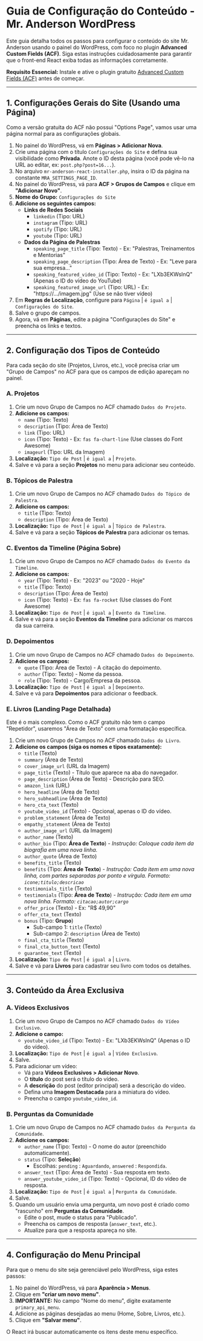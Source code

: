 # Guia de Configuração do Conteúdo - Mr. Anderson WordPress

Este guia detalha todos os passos para configurar o conteúdo do site Mr. Anderson usando o painel do WordPress, com foco no plugin **Advanced Custom Fields (ACF)**. Siga estas instruções cuidadosamente para garantir que o front-end React exiba todas as informações corretamente.

**Requisito Essencial:** Instale e ative o plugin gratuito [Advanced Custom Fields (ACF)](https://wordpress.org/plugins/advanced-custom-fields/) antes de começar.

---

## 1. Configurações Gerais do Site (Usando uma Página)

Como a versão gratuita do ACF não possui "Options Page", vamos usar uma página normal para as configurações globais.

1.  No painel do WordPress, vá em **Páginas > Adicionar Nova**.
2.  Crie uma página com o título `Configurações do Site` e defina sua visibilidade como **Privada**. Anote o ID desta página (você pode vê-lo na URL ao editar, ex: `post.php?post=16...`).
3.  No arquivo `mr-anderson-react-installer.php`, insira o ID da página na constante `MRA_SETTINGS_PAGE_ID`.
4.  No painel do WordPress, vá para **ACF > Grupos de Campos** e clique em **"Adicionar Novo"**.
5.  **Nome do Grupo:** `Configurações do Site`
6.  **Adicione os seguintes campos:**
    *   **Links de Redes Sociais**
        *   `linkedin` (Tipo: URL)
        *   `instagram` (Tipo: URL)
        *   `spotify` (Tipo: URL)
        *   `youtube` (Tipo: URL)
    *   **Dados da Página de Palestras**
        *   `speaking_page_title` (Tipo: Texto) - Ex: "Palestras, Treinamentos e Mentorias"
        *   `speaking_page_description` (Tipo: Área de Texto) - Ex: "Leve para sua empresa..."
        *   `speaking_featured_video_id` (Tipo: Texto) - Ex: "LXb3EKWsInQ" (Apenas o ID do vídeo do YouTube)
        *   `speaking_featured_image_url` (Tipo: URL) - Ex: "https://.../imagem.jpg" (Use se não tiver vídeo)
7.  Em **Regras de Localização**, configure para `Página` | `é igual a` | `Configurações do Site`.
8.  Salve o grupo de campos.
9.  Agora, vá em **Páginas**, edite a página "Configurações do Site" e preencha os links e textos.

---

## 2. Configuração dos Tipos de Conteúdo

Para cada seção do site (Projetos, Livros, etc.), você precisa criar um "Grupo de Campos" no ACF para que os campos de edição apareçam no painel.

### A. Projetos

1.  Crie um novo Grupo de Campos no ACF chamado `Dados do Projeto`.
2.  **Adicione os campos:**
    *   `name` (Tipo: Texto)
    *   `description` (Tipo: Área de Texto)
    *   `link` (Tipo: URL)
    *   `icon` (Tipo: Texto) - Ex: `fas fa-chart-line` (Use classes do Font Awesome)
    *   `imageurl` (Tipo: URL da Imagem)
3.  **Localização:** `Tipo de Post` | `é igual a` | `Projeto`.
4.  Salve e vá para a seção **Projetos** no menu para adicionar seu conteúdo.

### B. Tópicos de Palestra

1.  Crie um novo Grupo de Campos no ACF chamado `Dados do Tópico de Palestra`.
2.  **Adicione os campos:**
    *   `title` (Tipo: Texto)
    *   `description` (Tipo: Área de Texto)
3.  **Localização:** `Tipo de Post` | `é igual a` | `Tópico de Palestra`.
4.  Salve e vá para a seção **Tópicos de Palestra** para adicionar os temas.

### C. Eventos da Timeline (Página Sobre)

1.  Crie um novo Grupo de Campos no ACF chamado `Dados do Evento da Timeline`.
2.  **Adicione os campos:**
    *   `year` (Tipo: Texto) - Ex: "2023" ou "2020 - Hoje"
    *   `title` (Tipo: Texto)
    *   `description` (Tipo: Área de Texto)
    *   `icon` (Tipo: Texto) - Ex: `fas fa-rocket` (Use classes do Font Awesome)
3.  **Localização:** `Tipo de Post` | `é igual a` | `Evento da Timeline`.
4.  Salve e vá para a seção **Eventos da Timeline** para adicionar os marcos da sua carreira.

### D. Depoimentos

1.  Crie um novo Grupo de Campos no ACF chamado `Dados do Depoimento`.
2.  **Adicione os campos:**
    *   `quote` (Tipo: Área de Texto) - A citação do depoimento.
    *   `author` (Tipo: Texto) - Nome da pessoa.
    *   `role` (Tipo: Texto) - Cargo/Empresa da pessoa.
3.  **Localização:** `Tipo de Post` | `é igual a` | `Depoimento`.
4.  Salve e vá para **Depoimentos** para adicionar o feedback.

### E. Livros (Landing Page Detalhada)

Este é o mais complexo. Como o ACF gratuito não tem o campo "Repetidor", usaremos "Área de Texto" com uma formatação específica.

1.  Crie um novo Grupo de Campos no ACF chamado `Dados do Livro`.
2.  **Adicione os campos (siga os nomes e tipos exatamente):**
    *   `title` (Texto)
    *   `summary` (Área de Texto)
    *   `cover_image_url` (URL da Imagem)
    *   `page_title` (Texto) - Título que aparece na aba do navegador.
    *   `page_description` (Área de Texto) - Descrição para SEO.
    *   `amazon_link` (URL)
    *   `hero_headline` (Área de Texto)
    *   `hero_subheadline` (Área de Texto)
    *   `hero_cta_text` (Texto)
    *   `youtube_video_id` (Texto) - Opcional, apenas o ID do vídeo.
    *   `problem_statement` (Área de Texto)
    *   `empathy_statement` (Área de Texto)
    *   `author_image_url` (URL da Imagem)
    *   `author_name` (Texto)
    *   `author_bio` (Tipo: **Área de Texto**) - *Instrução: Coloque cada item da biografia em uma nova linha.*
    *   `author_quote` (Área de Texto)
    *   `benefits_title` (Texto)
    *   `benefits` (Tipo: **Área de Texto**) - *Instrução: Cada item em uma nova linha, com partes separadas por ponto e vírgula. Formato: `icone;titulo;descricao`*
    *   `testimonials_title` (Texto)
    *   `testimonials` (Tipo: **Área de Texto**) - *Instrução: Cada item em uma nova linha. Formato: `citacao;autor;cargo`*
    *   `offer_price` (Texto) - Ex: "R$ 49,90"
    *   `offer_cta_text` (Texto)
    *   `bonus` (Tipo: **Grupo**)
        *   Sub-campo 1: `title` (Texto)
        *   Sub-campo 2: `description` (Área de Texto)
    *   `final_cta_title` (Texto)
    *   `final_cta_button_text` (Texto)
    *   `guarantee_text` (Texto)
3.  **Localização:** `Tipo de Post` | `é igual a` | `Livro`.
4.  Salve e vá para **Livros** para cadastrar seu livro com todos os detalhes.

---

## 3. Conteúdo da Área Exclusiva

### A. Vídeos Exclusivos

1.  Crie um novo Grupo de Campos no ACF chamado `Dados do Vídeo Exclusivo`.
2.  **Adicione o campo:**
    *   `youtube_video_id` (Tipo: Texto) - Ex: "LXb3EKWsInQ" (Apenas o ID do vídeo).
3.  **Localização:** `Tipo de Post` | `é igual a` | `Vídeo Exclusivo`.
4.  Salve.
5.  Para adicionar um vídeo:
    *   Vá para **Vídeos Exclusivos > Adicionar Novo**.
    *   O **título** do post será o título do vídeo.
    *   A **descrição** do post (editor principal) será a descrição do vídeo.
    *   Defina uma **Imagem Destacada** para a miniatura do vídeo.
    *   Preencha o campo `youtube_video_id`.

### B. Perguntas da Comunidade

1.  Crie um novo Grupo de Campos no ACF chamado `Dados da Pergunta da Comunidade`.
2.  **Adicione os campos:**
    *   `author_name` (Tipo: Texto) - O nome do autor (preenchido automaticamente).
    *   `status` (Tipo: **Seleção**)
        *   Escolhas: `pending` : `Aguardando`, `answered` : `Respondida`.
    *   `answer_text` (Tipo: Área de Texto) - Sua resposta em texto.
    *   `answer_youtube_video_id` (Tipo: Texto) - Opcional, ID do vídeo de resposta.
3.  **Localização:** `Tipo de Post` | `é igual a` | `Pergunta da Comunidade`.
4.  Salve.
5.  Quando um usuário envia uma pergunta, um novo post é criado como "rascunho" em **Perguntas da Comunidade**.
    *   Edite o post, mude o status para "Publicado".
    *   Preencha os campos de resposta (`answer_text`, etc.).
    *   Atualize para que a resposta apareça no site.

---

## 4. Configuração do Menu Principal

Para que o menu do site seja gerenciável pelo WordPress, siga estes passos:

1.  No painel do WordPress, vá para **Aparência > Menus**.
2.  Clique em **"criar um novo menu"**.
3.  **IMPORTANTE:** No campo "Nome do menu", digite exatamente `primary_api_menu`.
4.  Adicione as páginas desejadas ao menu (Home, Sobre, Livros, etc.).
5.  Clique em **"Salvar menu"**.

O React irá buscar automaticamente os itens deste menu específico.